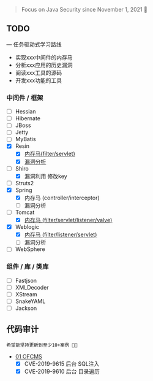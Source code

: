 > Focus on Java Security since November 1, 2021 👣



## TODO 
— 任务驱动式学习路线
- 实现xxx中间件的内存马
- 分析xxx应用的历史漏洞
- 阅读xxx工具的源码
- 开发xxx功能的工具
### 中间件 / 框架
- [ ] Hessian
- [ ] Hibernate
- [ ] JBoss
- [ ] Jetty
- [ ] MyBatis
- [x] Resin
    - [x] [内存马(filter/servlet)](https://github.com/pen4uin/JavaSec/blob/main/fileless-shell/resin/)
    - [x] [漏洞分析](https://github.com/pen4uin/JavaSec/tree/main/vulnerability-analysis/resin)
- [ ] Shiro
    - [x] 漏洞利用 修改key 
- [ ] Struts2
- [x] Spring 
    - [x] 内存马 (controller/interceptor)
    - [ ] 漏洞分析
- [ ] Tomcat 
    - [x] [内存马 (filter/servlet/listener/valve)](https://github.com/pen4uin/JavaSec/tree/main/fileless-shell/tomcat)
- [x] Weblogic
    - [x] [内存马 (filter/listener/servlet)](https://github.com/pen4uin/JavaSec/blob/main/fileless-shell/weblogic/)
    - [ ] 漏洞分析
- [ ] WebSphere

### 组件 / 库 / 类库
- [ ] Fastjson
- [ ] XMLDecoder
- [ ] XStream
- [ ] SnakeYAML
- [ ] Jackson

## 代码审计
```
希望能坚持更新到至少10+案例 👨‍💻
```
- [01 OFCMS](https://github.com/pen4uin/JavaSec/tree/main/code-audit/01_ofcms)
    - [x] CVE-2019-9615 后台 SQL注入
    - [x] CVE-2019-9610 后台 目录遍历
